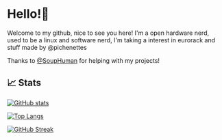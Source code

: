 # Hello!👋
Welcome to my github, nice to see you here! I'm a open hardware nerd, used to be a linux and software nerd, I'm taking a interest in eurorack and stuff made by @pichenettes

Thanks to [@SoupHuman](https://github.com/SoupHuman) for helping with my projects!

## 📈 Stats

[![GitHub stats](https://github-readme-stats.vercel.app/api?username=electron271&show_icons=true&theme=synthwave&include_all_commits=true)](https://github.com/electron271/electron271)

[![Top Langs](https://github-readme-stats.vercel.app/api/top-langs/?username=electron271&langs_count=10&exclude_repo=archive&layout=compact)](https://github.com/electron271/electron271)

[![GitHub Streak](http://github-readme-streak-stats.herokuapp.com?user=electron271&theme=synthwave)](https://git.io/streak-stats)




